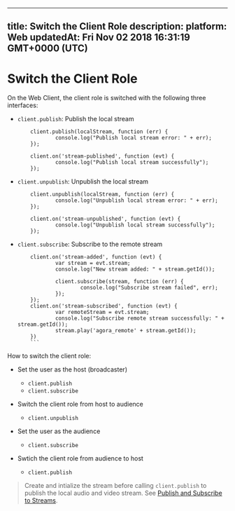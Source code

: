 
---
title: Switch the Client Role
description: 
platform: Web
updatedAt: Fri Nov 02 2018 16:31:19 GMT+0000 (UTC)
---
# Switch the Client Role
On the Web Client, the client role is switched with the following three interfaces:

- `client.publish`: Publish the local stream

	```
		client.publish(localStream, function (err) {
				console.log("Publish local stream error: " + err);
		});

		client.on('stream-published', function (evt) {
				console.log("Publish local stream successfully");
		});

	```

- `client.unpublish`: Unpublish the local stream

	```
		client.unpublish(localStream, function (err) {
				console.log("Unpublish local stream error: " + err);
		});

		client.on('stream-unpublished', function (evt) {
				console.log("Unpublish local stream successfully");
		});

	```

- `client.subscribe`: Subscribe to the remote stream

	```
		client.on('stream-added', function (evt) {
				var stream = evt.stream;
				console.log("New stream added: " + stream.getId());

				client.subscribe(stream, function (err) {
						console.log("Subscribe stream failed", err);
				});
		});
		client.on('stream-subscribed', function (evt) {
				var remoteStream = evt.stream;
				console.log("Subscribe remote stream successfully: " + stream.getId());
				stream.play('agora_remote' + stream.getId());
		})
		```
	
How to switch the client role:
- Set the user as the host (broadcaster)

  * `client.publish`
  * `client.subscribe`

- Switch the client role from host to audience

  * `client.unpublish`

- Set the user as the audience

  * `client.subscribe`

- Swtich the client role from audience to host

  * `client.publish`

> Create and intialize the stream before calling `client.publish` to publish the local audio and video stream. See [Publish and Subscribe to Streams](../../en/Interactive%20Broadcast/.publish_web.md).
